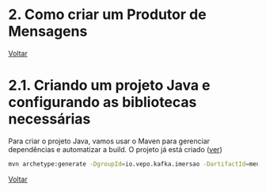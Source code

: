 # 2. Como criar um Produtor de Mensagens

[Voltar](./01-configurar-broker-kafka.md)


# 2.1. Criando um projeto Java e configurando as bibliotecas necessárias

Para criar o projeto Java, vamos usar o Maven para gerenciar dependências e automatizar a build. O projeto já está criado  ([ver](./produtor/meu-primeiro-produtor))

```bash
mvn archetype:generate -DgroupId=io.vepo.kafka.imersao -DartifactId=meu-primeiro-produtor -DarchetypeArtifactId=maven-archetype-quickstart -DarchetypeVersion=1.4 -DinteractiveMode=false
```

[Voltar](./01-configurar-broker-kafka.md)